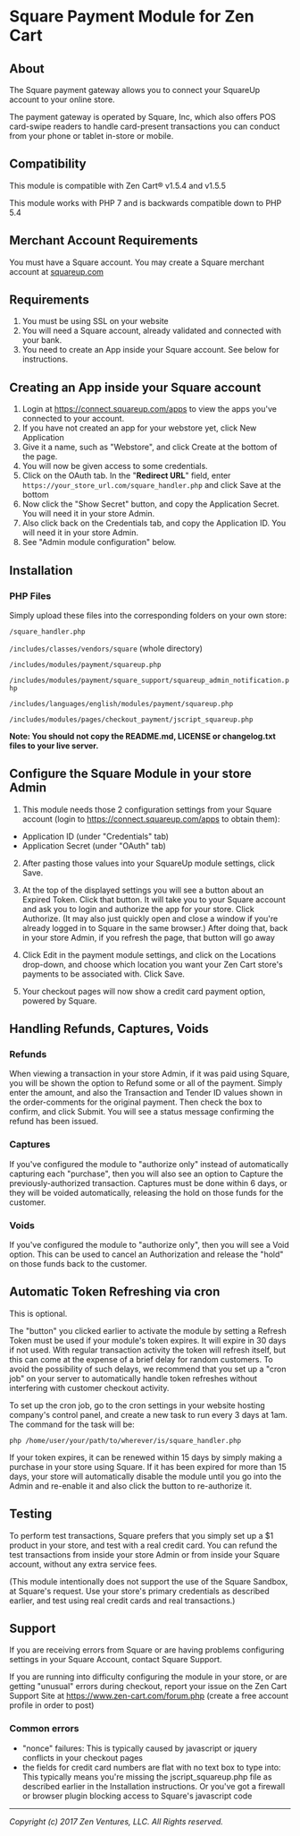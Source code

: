 # Square Payment Module for Zen Cart

## About

The Square payment gateway allows you to connect your SquareUp account to your online store.

The payment gateway is operated by Square, Inc, which also offers POS card-swipe readers to handle card-present transactions you can conduct from your phone or tablet in-store or mobile.


## Compatibility

This module is compatible with Zen Cart® v1.5.4 and v1.5.5

This module works with PHP 7 and is backwards compatible down to PHP 5.4

## Merchant Account Requirements

You must have a Square account. You may create a Square merchant account at [squareup.com](https://squareup.com/i/A7FE3E64)

## Requirements

1. You must be using SSL on your website
2. You will need a Square account, already validated and connected with your bank.
3. You need to create an App inside your Square account. See below for instructions.

## Creating an App inside your Square account
1. Login at https://connect.squareup.com/apps to view the apps you've connected to your account.
2. If you have not created an app for your webstore yet, click New Application
3. Give it a name, such as "Webstore", and click Create at the bottom of the page.
4. You will now be given access to some credentials.
5. Click on the OAuth tab. In the "**Redirect URL**" field, enter `https://your_store_url.com/square_handler.php` and click Save at the bottom
6. Now click the "Show Secret" button, and copy the Application Secret. You will need it in your store Admin.
7. Also click back on the Credentials tab, and copy the Application ID. You will need it in your store Admin.
8. See "Admin module configuration" below.



## Installation

### PHP Files
Simply upload these files into the corresponding folders on your own store:

`/square_handler.php`

`/includes/classes/vendors/square` (whole directory)

`/includes/modules/payment/squareup.php`

`/includes/modules/payment/square_support/squareup_admin_notification.php`

`/includes/languages/english/modules/payment/squareup.php`

`/includes/modules/pages/checkout_payment/jscript_squareup.php`

**Note: You should not copy the README.md, LICENSE or changelog.txt files to your live server.**

 
## Configure the Square Module in your store Admin
1. This module needs those 2 configuration settings from your Square account (login to https://connect.squareup.com/apps to obtain them):
  * Application ID (under "Credentials" tab)
  * Application Secret (under "OAuth" tab)

2. After pasting those values into your SquareUp module settings, click Save.

3. At the top of the displayed settings you will see a button about an Expired Token. Click that button. It will take you to your Square account and ask you to login and authorize the app for your store. Click Authorize. (It may also just quickly open and close a window if you're already logged in to Square in the same browser.)
After doing that, back in your store Admin, if you refresh the page, that button will go away

4. Click Edit in the payment module settings, and click on the Locations drop-down, and choose which location you want your Zen Cart store's payments to be associated with. Click Save.

5. Your checkout pages will now show a credit card payment option, powered by Square.

## Handling Refunds, Captures, Voids
### Refunds
When viewing a transaction in your store Admin, if it was paid using Square, you will be shown the option to Refund some or all of the payment. Simply enter the amount, and also the Transaction and Tender ID values shown in the order-comments for the original payment. Then check the box to confirm, and click Submit. You will see a status message confirming the refund has been issued.

### Captures
If you've configured the module to "authorize only" instead of automatically capturing each "purchase", then you will also see an option to Capture the previously-authorized transaction. Captures must be done within 6 days, or they will be voided automatically, releasing the hold on those funds for the customer.

### Voids
If you've configured the module to "authorize only", then you will see a Void option. This can be used to cancel an Authorization and release the "hold" on those funds back to the customer. 

## Automatic Token Refreshing via cron
This is optional.

The "button" you clicked earlier to activate the module by setting a Refresh Token must be used if your module's token expires. It will expire in 30 days if not used.
With regular transaction activity the token will refresh itself, but this can come at the expense of a brief delay for random customers. To avoid the possibility of such delays, we recommend that you set up a "cron job" on your server to automatically handle token refreshes without interfering with customer checkout activity.

To set up the cron job, go to the cron settings in your website hosting company's control panel, and create a new task to run every 3 days at 1am. The command for the task will be:

`php /home/user/your/path/to/wherever/is/square_handler.php`

If your token expires, it can be renewed within 15 days by simply making a purchase in your store using Square. If it has been expired for more than 15 days, your store will automatically disable the module until you go into the Admin and re-enable it and also click the button to re-authorize it.


## Testing
To perform test transactions, Square prefers that you simply set up a $1 product in your store, and test with a real credit card. You can refund the test transactions from inside your store Admin or from inside your Square account, without any extra service fees.

(This module intentionally does not support the use of the Square Sandbox, at Square's request. Use your store's primary credentials as described earlier, and test using real credit cards and real transactions.)


## Support
If you are receiving errors from Square or are having problems configuring settings in your Square Account, contact Square Support.

If you are running into difficulty configuring the module in your store, or are getting "unusual" errors during checkout, report your issue on the Zen Cart Support Site at https://www.zen-cart.com/forum.php (create a free account profile in order to post)

### Common errors
- "nonce" failures:  This is typically caused by javascript or jquery conflicts in your checkout pages
- the fields for credit card numbers are flat with no text box to type into: This typically means you're missing the jscript_squareup.php file as described earlier in the Installation instructions. Or you've got a firewall or browser plugin blocking access to Square's javascript code





---

_Copyright (c) 2017 Zen Ventures, LLC. All Rights reserved._
